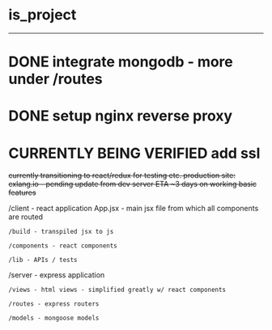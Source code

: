 # is_project
******
# DONE integrate mongodb - more under /routes
# DONE setup nginx reverse proxy
# CURRENTLY BEING VERIFIED add ssl 

<strike>currently transitioning to react/redux for testing etc. production site: exlang.io - pending update from dev server ETA ~3 days on working basic features</strike>

/client - react application
	App.jsx - main jsx file from which all components are routed
	
	/build - transpiled jsx to js
	
	/components - react components
	
	/lib - APIs / tests

/server - express application

	/views - html views - simplified greatly w/ react components 

	/routes - express routers

	/models - mongoose models
